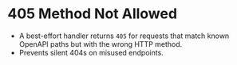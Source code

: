 # 405 Method Not Allowed
- A best-effort handler returns `405` for requests that match known OpenAPI paths but with the wrong HTTP method.
- Prevents silent 404s on misused endpoints.
